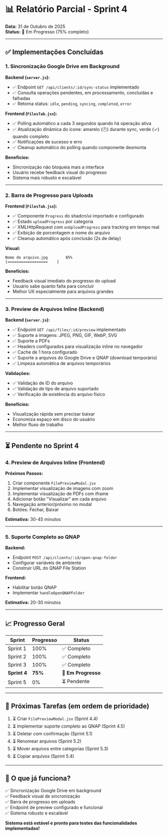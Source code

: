 # 📊 Relatório Parcial - Sprint 4

**Data:** 31 de Outubro de 2025  
**Status:** 🚧 Em Progresso (75% completo)

---

## ✅ Implementações Concluídas

### 1. Sincronização Google Drive em Background

**Backend (`server.js`):**
- ✅ Endpoint `GET /api/clients/:id/sync-status` implementado
- ✅ Consulta operações pendentes, em processamento, concluídas e falhadas
- ✅ Retorna status: `idle`, `pending`, `syncing`, `completed`, `error`

**Frontend (`FilesTab.jsx`):**
- ✅ Polling automático a cada 3 segundos quando há operação ativa
- ✅ Atualização dinâmica do ícone: amarelo (🕐) durante sync, verde (✓) quando completo
- ✅ Notificações de sucesso e erro
- ✅ Cleanup automático do polling quando componente desmonta

**Benefícios:**
- Sincronização não bloqueia mais a interface
- Usuário recebe feedback visual do progresso
- Sistema mais robusto e escalável

---

### 2. Barra de Progresso para Uploads

**Frontend (`FilesTab.jsx`):**
- ✅ Componente `Progress` do shadcn/ui importado e configurado
- ✅ Estado `uploadProgress` por categoria
- ✅ XMLHttpRequest com `onUploadProgress` para tracking em tempo real
- ✅ Exibição de porcentagem e nome do arquivo
- ✅ Cleanup automático após conclusão (2s de delay)

**Visual:**
```
Nome do arquivo.jpg        85%
[==================    ]
```

**Benefícios:**
- Feedback visual imediato do progresso do upload
- Usuário sabe quanto falta para concluir
- Melhor UX especialmente para arquivos grandes

---

### 3. Preview de Arquivos Inline (Backend)

**Backend (`server.js`):**
- ✅ Endpoint `GET /api/files/:id/preview` implementado
- ✅ Suporte a imagens: JPEG, PNG, GIF, WebP, SVG
- ✅ Suporte a PDFs
- ✅ Headers configurados para visualização inline no navegador
- ✅ Cache de 1 hora configurado
- ✅ Suporte a arquivos do Google Drive e QNAP (download temporário)
- ✅ Limpeza automática de arquivos temporários

**Validações:**
- ✅ Validação de ID do arquivo
- ✅ Validação de tipo de arquivo suportado
- ✅ Verificação de existência do arquivo físico

**Benefícios:**
- Visualização rápida sem precisar baixar
- Economiza espaço em disco do usuário
- Melhor fluxo de trabalho

---

## ⏳ Pendente no Sprint 4

### 4. Preview de Arquivos Inline (Frontend)

**Próximos Passos:**
1. Criar componente `FilePreviewModal.jsx`
2. Implementar visualização de imagens com zoom
3. Implementar visualização de PDFs com iframe
4. Adicionar botão "Visualizar" em cada arquivo
5. Navegação anterior/próximo no modal
6. Botões: Fechar, Baixar

**Estimativa:** 30-45 minutos

---

### 5. Suporte Completo ao QNAP

**Backend:**
- Endpoint `POST /api/clients/:id/open-qnap-folder`
- Configurar variáveis de ambiente
- Construir URL do QNAP File Station

**Frontend:**
- Habilitar botão QNAP
- Implementar `handleOpenQNAPFolder`

**Estimativa:** 20-30 minutos

---

## 📈 Progresso Geral

| Sprint | Progresso | Status |
|--------|-----------|--------|
| Sprint 1 | 100% | ✅ Completo |
| Sprint 2 | 100% | ✅ Completo |
| Sprint 3 | 100% | ✅ Completo |
| **Sprint 4** | **75%** | 🚧 **Em Progresso** |
| Sprint 5 | 0% | ⏳ Pendente |

---

## 🎯 Próximas Tarefas (em ordem de prioridade)

1. ⏳ Criar `FilePreviewModal.jsx` (Sprint 4.4)
2. ⏳ Implementar suporte completo ao QNAP (Sprint 4.5)
3. ⏳ Deletar com confirmação (Sprint 5.1)
4. ⏳ Renomear arquivos (Sprint 5.2)
5. ⏳ Mover arquivos entre categorias (Sprint 5.3)
6. ⏳ Copiar arquivos (Sprint 5.4)

---

## 🚀 O que já funciona?

✅ Sincronização Google Drive em background  
✅ Feedback visual de sincronização  
✅ Barra de progresso em uploads  
✅ Endpoint de preview configurado e funcional  
✅ Sistema robusto e escalável  

**Sistema está estável e pronto para testes das funcionalidades implementadas!**

